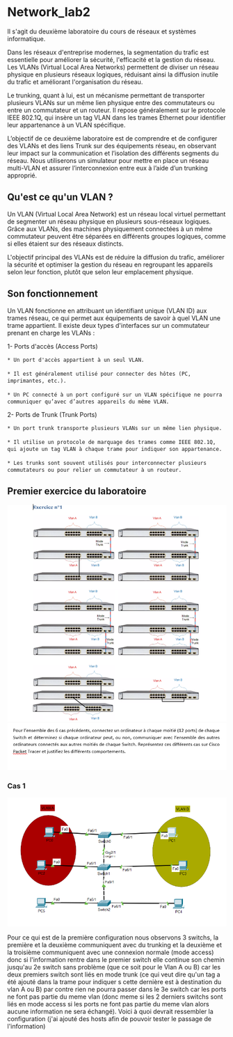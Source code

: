 # Network_lab2
Il s'agit du deuxième laboratoire du cours de réseaux et systèmes informatique.

Dans les réseaux d'entreprise modernes, la segmentation du trafic est essentielle pour améliorer la sécurité, l'efficacité et la gestion du réseau. Les VLANs (Virtual Local Area Networks) permettent de diviser un réseau physique en plusieurs réseaux logiques, réduisant ainsi la diffusion inutile du trafic et améliorant l'organisation du réseau.

Le trunking, quant à lui, est un mécanisme permettant de transporter plusieurs VLANs sur un même lien physique entre des commutateurs ou entre un commutateur et un routeur. Il repose généralement sur le protocole IEEE 802.1Q, qui insère un tag VLAN dans les trames Ethernet pour identifier leur appartenance à un VLAN spécifique.

L’objectif de ce deuxième laboratoire est de comprendre et de configurer des VLANs et des liens Trunk sur des équipements réseau, en observant leur impact sur la communication et l’isolation des différents segments du réseau. Nous utiliserons un simulateur pour mettre en place un réseau multi-VLAN et assurer l’interconnexion entre eux à l’aide d’un trunking approprié.

## Qu'est ce qu'un VLAN ?
Un VLAN (Virtual Local Area Network) est un réseau local virtuel permettant de segmenter un réseau physique en plusieurs sous-réseaux logiques. Grâce aux VLANs, des machines physiquement connectées à un même commutateur peuvent être séparées en différents groupes logiques, comme si elles étaient sur des réseaux distincts.

L'objectif principal des VLANs est de réduire la diffusion du trafic, améliorer la sécurité et optimiser la gestion du réseau en regroupant les appareils selon leur fonction, plutôt que selon leur emplacement physique.

## Son fonctionnement
Un VLAN fonctionne en attribuant un identifiant unique (VLAN ID) aux trames réseau, ce qui permet aux équipements de savoir à quel VLAN une trame appartient. Il existe deux types d'interfaces sur un commutateur prenant en charge les VLANs :

 1- Ports d'accès (Access Ports)

    * Un port d'accès appartient à un seul VLAN.

    * Il est généralement utilisé pour connecter des hôtes (PC, imprimantes, etc.).

    * Un PC connecté à un port configuré sur un VLAN spécifique ne pourra communiquer qu’avec d’autres appareils du même VLAN.

2- Ports de Trunk (Trunk Ports)

    * Un port trunk transporte plusieurs VLANs sur un même lien physique.

    * Il utilise un protocole de marquage des trames comme IEEE 802.1Q, qui ajoute un tag VLAN à chaque trame pour indiquer son appartenance.

    * Les trunks sont souvent utilisés pour interconnecter plusieurs commutateurs ou pour relier un commutateur à un routeur.




## Premier exercice du laboratoire

![Exercice 1](vlan1.png)
![Exercice 1](vlan11.png)

### Cas 1

![Exercice 1](conf1.png)

Pour ce qui est de la première configuration nous observons 3 switchs, la première et la deuxième communiquent avec du trunking et la deuxième et la troisième communiquent avec une connexion normale (mode access)
donc si l'information rentre dans le premier switch elle continue son chemin jusqu'au 2e switch sans problème (que ce soit pour le Vlan A ou B) car les deux premiers switch sont liés en mode trunk (ce qui veut dire qu'un tag a été ajouté dans la trame pour indiquer s cette dernière est à destination du vlan A ou B) par contre rien ne pourra passer dans le 3e switch car les ports ne font pas partie du meme vlan (donc meme si les 2 derniers switchs sont liés en mode access si les ports ne font pas partie du meme vlan alors aucune information ne sera échangé).
Voici à quoi devrait ressembler la configuration (j'ai ajouté des hosts afin de pouvoir tester le passage de l'information)
